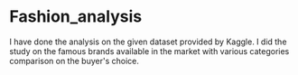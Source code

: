 # Fashion_analysis
I have done the analysis on the given dataset provided by Kaggle. I did the study on the famous brands available in the market with various categories comparison on the buyer's choice.
